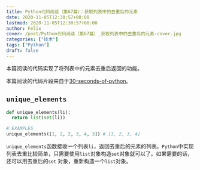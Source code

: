 ```yaml
---
title: Python代码阅读（第67篇）：获取列表中的去重后的元素
date: 2020-11-05T12:30:57+08:00
lastmod: 2020-11-05T12:30:57+08:00
author: Felix
cover: /post/Python代码阅读（第67篇）_获取列表中的去重后的元素-cover.jpg
categories: ["技术"]
tags: ["Python"]
draft: false
---
```


本篇阅读的代码实现了将列表中的元素去重后返回的功能。

本篇阅读的代码片段来自于[30-seconds-of-python](https://github.com/30-seconds/30-seconds-of-python)。

<!--more-->

## `unique_elements`

```python
def unique_elements(li):
  return list(set(li))

# EXAMPLES
unique_elements([1, 2, 2, 3, 4, 3]) # [1, 2, 3, 4]
```

`unique_elements`函数接收一个列表`li`，返回去重后的元素的列表。`Python`中实现列表去重比较简单，只需要使用`list`对象构造`set`对象就可以了。如果需要的话，还可以用去重后的`set` 对象，重新构造一个`list`对象。
